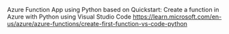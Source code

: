 Azure Function App using Python based on Quickstart: Create a function in Azure with Python using Visual Studio Code
https://learn.microsoft.com/en-us/azure/azure-functions/create-first-function-vs-code-python
